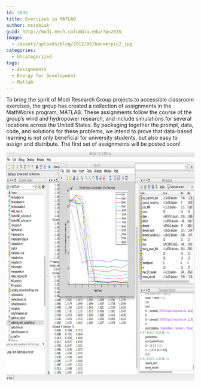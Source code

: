 ```yaml
---
id: 2035
title: Exercises in MATLAB
author: mszebiak
guid: http://modi.mech.columbia.edu/?p=2035
image:
  - /assets/uploads/blog/2012/06/bannerpic2.jpg
categories:
  - Uncategorized
tags:
  - Assignments
  - Energy for Development
  - Matlab
---
```

To bring the spirit of Modi Research Group projects to accessible classroom exercises, the group has created a collection of assignments in the MathWorks program, MATLAB. These assignments follow the course of the group&#8217;s wind and hydropower research, and include simulations for several locations across the United States. By packaging together the prompt, data, code, and solutions for these problems, we intend to prove that data-based learning is not only beneficial for university students, but also easy to assign and distribute. The first set of assignments will be posted soon!

[<img src="/assets/uploads/blog/2012/06/Matlab-Promo-1024x612.png" alt="Matlab-Promo" width="1024" height="612" class="alignnone size-large wp-image-2274" />][1]

 [1]: /assets/uploads/blog/2012/06/Matlab-Promo.png